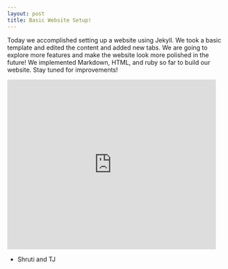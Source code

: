 ```yaml
---
layout: post
title: Basic Website Setup!
---
```


Today we accomplished setting up a website using Jekyll. We took a basic template and edited the content and added new tabs. We are going to explore more features and make the website look more polished in the future! We implemented Markdown, HTML, and ruby so far to build our website. Stay tuned for improvements!

<iframe  title="YouTube video player" width="480" height="390" src="http://www.youtube.com/v/uGHy5IE-240?html5=1" frameborder="0" allowfullscreen></iframe>


- Shruti and TJ


